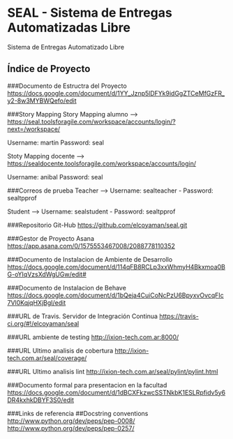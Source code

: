 SEAL - Sistema de Entregas Automatizadas Libre
====

Sistema de Entregas Automatizado Libre

Índice de Proyecto
------------------

###Documento de Estructra del Proyecto
https://docs.google.com/document/d/1YY_Jznp5lDFYk9idGgZTCeMfGzFR_y2-8w3MYBWQefo/edit

###Story Mapping
Story Mapping alumno --> https://seal.toolsforagile.com/workspace/accounts/login/?next=/workspace/

Username: martin
Password: seal

Stoty Mapping docente --> https://sealdocente.toolsforagile.com/workspace/accounts/login/

Username: anibal
Password: seal

###Correos de prueba
Teacher --> Username: sealteacher - Password: sealtpprof

Student  --> Username: sealstudent - Password: sealtpprof

###Repositorio Git-Hub
https://github.com/elcoyaman/seal.git

###Gestor de Proyecto Asana
https://app.asana.com/0/1575553467008/2088778110352

###Documento de Instalacion de Ambiente de Desarrollo
https://docs.google.com/document/d/114qFB8RCLp3xxWhmyH4Bkxmoa0BG-oYIqVzsXdWgUGw/edit#

###Documento de Instalacion de Behave
https://docs.google.com/document/d/1bQeja4CuiCoNcPzU6BpyxvOvcqFIc7Vl0KqjqHXjBgI/edit

###URL de Travis. Servidor de Integración Continua
https://travis-ci.org/#!/elcoyaman/seal

###URL ambiente de testing
http://ixion-tech.com.ar:8000/

###URL Ultimo analisis de cobertura
http://ixion-tech.com.ar/seal/coverage/

###URL Ultimo analisis lint
http://ixion-tech.com.ar/seal/pylint/pylint.html

###Documento formal para presentacion en la facultad
https://docs.google.com/document/d/1dBCXFkzwcSSTNkbK1ESLRpfidv5y6DR4kxhkDBYF3S0/edit

###Links de referencia
##Docstring conventions
http://www.python.org/dev/peps/pep-0008/
http://www.python.org/dev/peps/pep-0257/
